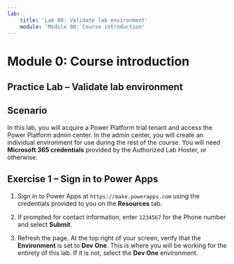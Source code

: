 ```yaml
---
lab:
    title: 'Lab 00: Validate lab environment'
    module: 'Module 00: Course introduction'
---
```


Module 0: Course introduction
=============================

## Practice Lab – Validate lab environment

Scenario
--------

In this lab, you will acquire a Power Platform trial tenant and access the Power Platform admin center. In the admin center, you will create an individual environment for use during the rest of the course. You will need **Microsoft 365 credentials** provided by the Authorized Lab Hoster, or otherwise. 

Exercise 1 – Sign in to Power Apps
--------------------------------------------------

1. Sign in to Power Apps at `https://make.powerapps.com` using the credentials provided to you on the **Resources** tab.

2. If prompted for contact information, enter `1234567` for the Phone number and select **Submit**. 

3. Refresh the page. At the top right of your screen, verify that the **Environment** is set to **Dev One**. This is where you will be working for the entirety of this lab. If it is not, select the **Dev One** environment. 
